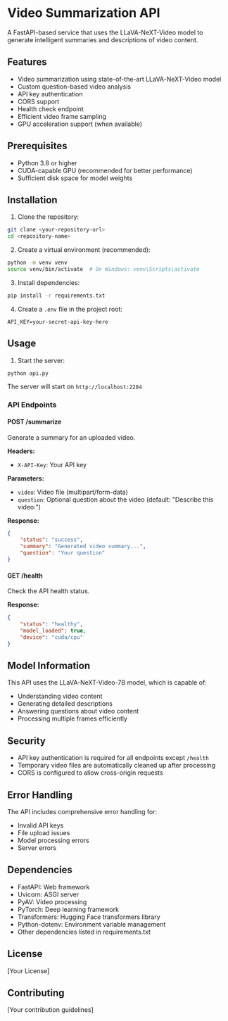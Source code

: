 # Video Summarization API

A FastAPI-based service that uses the LLaVA-NeXT-Video model to generate intelligent summaries and descriptions of video content.

## Features

- Video summarization using state-of-the-art LLaVA-NeXT-Video model
- Custom question-based video analysis
- API key authentication
- CORS support
- Health check endpoint
- Efficient video frame sampling
- GPU acceleration support (when available)

## Prerequisites

- Python 3.8 or higher
- CUDA-capable GPU (recommended for better performance)
- Sufficient disk space for model weights

## Installation

1. Clone the repository:
```bash
git clone <your-repository-url>
cd <repository-name>
```

2. Create a virtual environment (recommended):
```bash
python -m venv venv
source venv/bin/activate  # On Windows: venv\Scripts\activate
```

3. Install dependencies:
```bash
pip install -r requirements.txt
```

4. Create a `.env` file in the project root:
```env
API_KEY=your-secret-api-key-here
```

## Usage

1. Start the server:
```bash
python api.py
```

The server will start on `http://localhost:2284`

### API Endpoints

#### POST /summarize
Generate a summary for an uploaded video.

**Headers:**
- `X-API-Key`: Your API key

**Parameters:**
- `video`: Video file (multipart/form-data)
- `question`: Optional question about the video (default: "Describe this video:")

**Response:**
```json
{
    "status": "success",
    "summary": "Generated video summary...",
    "question": "Your question"
}
```

#### GET /health
Check the API health status.

**Response:**
```json
{
    "status": "healthy",
    "model_loaded": true,
    "device": "cuda/cpu"
}
```

## Model Information

This API uses the LLaVA-NeXT-Video-7B model, which is capable of:
- Understanding video content
- Generating detailed descriptions
- Answering questions about video content
- Processing multiple frames efficiently

## Security

- API key authentication is required for all endpoints except `/health`
- Temporary video files are automatically cleaned up after processing
- CORS is configured to allow cross-origin requests

## Error Handling

The API includes comprehensive error handling for:
- Invalid API keys
- File upload issues
- Model processing errors
- Server errors

## Dependencies

- FastAPI: Web framework
- Uvicorn: ASGI server
- PyAV: Video processing
- PyTorch: Deep learning framework
- Transformers: Hugging Face transformers library
- Python-dotenv: Environment variable management
- Other dependencies listed in requirements.txt

## License

[Your License]

## Contributing

[Your contribution guidelines] 